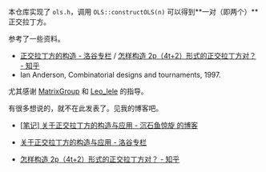 本仓库实现了 `ols.h`，调用 `OLS::constructOLS(n)` 可以得到**一对（即两个）**正交拉丁方。

参考了一些资料。

- [正交拉丁方的构造 - 洛谷专栏](https://www.luogu.com.cn/article/i8x6is6u) / [怎样构造 2p（4t+2）形式的正交拉丁方对？ - 知乎](https://www.zhihu.com/question/1964254729556170187)
- Ian Anderson, Combinatorial designs and tournaments, 1997.

尤其感谢 [MatrixGroup](https://www.luogu.com.cn/user/483824) 和 [Leo_lele](https://www.luogu.com.cn/user/516831) 的指导。

有很多想说的，就不在此发表了。见我的博客吧。

- [[笔记] 关于正交拉丁方的构造与应用 - 沉石鱼惊旋 的博客](https://blog.cyx2009.top/archives/OLS/)

- [关于正交拉丁方的构造与应用 - 洛谷专栏](https://www.luogu.com.cn/article/l7imx1xr)

- [怎样构造 2p（4t+2）形式的正交拉丁方对？ - 知乎](https://www.zhihu.com/question/1964254729556170187/answer/1965134587568043273)